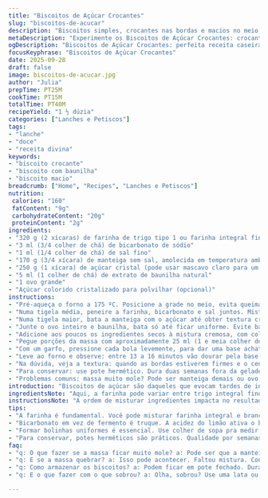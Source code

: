 ```yaml
---
title: "Biscoitos de Açúcar Crocantes"
slug: "biscoitos-de-acucar"
description: "Biscoitos simples, crocantes nas bordas e macios no meio, com um toque de baunilha e açúcar cristal por cima para aquela textura extra. A farinha é fundamental; uso uma mistura que inclui farinha integral para dar profundidade. Troque o fermento químico por bicarbonato e adicione um pouco de suco de limão pra uma leve acidez. A manteiga deve estar macia, não derretida, para o ponto certo da massa. Ótimos para acompanhar café, chá ou fazer aquele lanchinho da tarde. Mantém frescor embalado, mas congelar é vida e evita desperdício. Preparar com ou sem corante no açúcar. Ideal pra quem gosta daquele biscoito com gostinho de casa e infância."
metaDescription: "Experimente os Biscoitos de Açúcar Crocantes: crocantes por fora, macios por dentro, um toque de baunilha e açúcar cristal"
ogDescription: "Biscoitos de Açúcar Crocantes: perfeita receita caseira que traz lembranças de infância e um sabor incrível"
focusKeyphrase: "Biscoitos de Açúcar Crocantes"
date: 2025-09-28
draft: false
image: biscoitos-de-acucar.jpg
author: "Julia"
prepTime: PT25M
cookTime: PT15M
totalTime: PT40M
recipeYield: "1 ½ dúzia"
categories: ["Lanches e Petiscos"]
tags:
- "lanche"
- "doce"
- "receita divina"
keywords:
- "biscoito crocante"
- "biscoito com baunilha"
- "biscoito macio"
breadcrumb: ["Home", "Recipes", "Lanches e Petiscos"]
nutrition: 
 calories: "160"
 fatContent: "9g"
 carbohydrateContent: "20g"
 proteinContent: "2g"
ingredients:
- "320 g (2 xícaras) de farinha de trigo tipo 1 ou farinha integral fina"
- "3 ml (3/4 colher de chá) de bicarbonato de sódio"
- "1 ml (1/4 colher de chá) de sal fino"
- "170 g (3/4 xícara) de manteiga sem sal, amolecida em temperatura ambiente"
- "250 g (1 xícara) de açúcar cristal (pode usar mascavo claro para um toque caramelizado)"
- "5 ml (1 colher de chá) de extrato de baunilha natural"
- "1 ovo grande"
- "Açúcar colorido cristalizado para polvilhar (opcional)"
instructions:
- "Pré-aqueça o forno a 175 ºC. Posicione a grade no meio, evita queimar a base ou corar demais o topo. Prepare duas assadeiras com papel manteiga ou tapetes de silicone."
- "Numa tigela média, peneire a farinha, bicarbonato e sal juntos. Misturar assim para distribuir o bicarbonato uniformemente e não ter gosto residual ou bolinhas de fermento."
- "Numa tigela maior, bata a manteiga com o açúcar até obter textura cremosa, use batedeira ou fuet. Isso é importante para incorporar ar na massa e garantir o biscoito leve."
- "Junte o ovo inteiro e baunilha, bata só até ficar uniforme. Evite bater demais para não endurecer a massa."
- "Adicione aos poucos os ingredientes secos à mistura cremosa, com colher de pau ou espátula, até incorporar totalmente. Se bater demais, mexe no glúten e endurece biscoito."
- "Pegue porções da massa com aproximadamente 25 ml (1 e meia colher de sopa) e forme bolas. Coloque na assadeira, deixando espaço entre elas, porque espalham um pouco."
- "Com um garfo, pressione cada bola levemente, para dar uma base achatada e aquele desenho clássico na superfície. Polvilhe açúcar cristal colorido se quiser o toque festivo."
- "Leve ao forno e observe: entre 13 a 16 minutos vão dourar pela base e as bordas ficarão crocantes. O topo ainda ósso amareladinho, não deixe escurecer muito, evita sabor amargo."
- "Na dúvida, veja a textura: quando as bordas estiverem firmes e o centro ainda macio ao toque, está feito. Deixe esfriar 10 minutos na assadeira para firmarem antes de transferir para grade."
- "Para conservar: use pote hermético. Dura duas semanas fora da geladeira no clima seco. Pode congelar em saco bem fechado por até 3 meses, ótimo para fazer receita maior e guardar."
- "Problemas comuns: massa muito mole? Pode ser manteiga demais ou ovo muito grande – ajuste. Massa está quebradiça? Misture melhor e evite farinha demais na hora da modelagem."
introduction: "Biscoitos de açúcar são daqueles que evocam tardes de infância, casa da avó e aconchego elétrico de forno ligado. Com pouca coisa, é possível criar algo crocante, delicado e cheio de personalidade. Trocar fermento pela combinação bicarbonato e ácido natural (limão ou vinagre) muda sutilmente mas dá um toque artesanal. A manteiga precisa de atenção: muito mole vira massa pegajosa, muito gelada não mistura direito. Experimente polvilhar açúcar colorido para ficar bonito e com textura vibrante. Se tiver pressa, dá pra congelar, e descongelar vai devolver frescor como recém-saído do forno."
ingredientsNote: "Aqui, a farinha pode variar entre trigo integral fino, que traz um sabor mais rústico, ou farinha branca tradicional, que deixa o biscoito mais leve. O fermento químico mudou para bicarbonato – a acidez do limão reativa, garantindo leveza e sabor. Evite manteiga quente: melhor deixar amolecer em temperatura ambiente para que a manteiga e o açúcar 'cremem' direito, além de facilitar a moldagem. Substituir o açúcar branco por mascavo claro adiciona um leve tom caramelizado e profundidade. Ovo grande funciona, mas se estiver muito grande, ajuste a farinha um pouco para não ficar mole demais. Açúcar colorido é opcional, mas dá charme visual e crocância a mais."
instructionsNote: "A ordem de misturar ingredientes impacta no resultado da textura: primeiro misturo os secos pra garantir fermento equilibrado, depois bato manteiga, açúcar e baunilha para incorporar ar, essencial para biscoito leve. Evitar bater demais após colocar a farinha mantém a massa macia, senão dá biscoito duro. A preparação das bolas deve ser uniforme em tamanho para assar de forma homogênea. O tempo no forno é só indicativo: olho muito o dourado da base e o toque nas bordas para definir o ponto – biscoitos bem assados têm crocância na borda com interior macio. Esfrie na própria assadeira antes de tirar, facilita manter forma. Erros comuns: massa muito líquida pede ajuste lento da farinha, e excesso de farinha deixa biscoito seco."
tips:
- "A farinha é fundamental. Você pode misturar farinha integral e branca. Mas cuidado: muito glúten deixa a massa dura. Peneirar a farinha ajuda a deixar leve. Mas o que é leve mesmo? Quando você morde e escuta aquele croc. Manteiga em temperatura ambiente é sucesso. Manteiga muito mole faz a massa grudar."
- "Bicarbonato em vez de fermento é truque. A acidez do limão ativa o bicarbonato. Proporção é importante: um pouco de suco faz diferença na textura. Se não tiver limão, pode usar vinagre. Biscoitos devem ser leves. Por isso, não bata demais a massa. Olhe e sinta: leveza é tudo."
- "Formar bolinhas uniformes é essencial. Use colher de sopa pra medir. Espaço entre as bolinhas no tabuleiro garante que eles não grudem. Não esqueça de achatar com um garfo. Isso deixa a marca clássica, linda, e ajuda a assar por igual. Olhe as bordas: crocantes, mas o centro ainda macio."
- "Para conservar, potes herméticos são práticos. Qualidade por semanas. Congelar é uma ótima opção. Biscoitos bem embalados duram meses. Só cuidado: evite abrir o saco muitas vezes. Um biscoito se desfaz fácil se não for tratado com carinho. E os que sobrarem? Perfeitos pro café da manhã."
faq:
- "q: O que fazer se a massa ficar muito mole? a: Pode ser que a manteiga estava muito calor ou o ovo muito grande. Adicione um pouquinho de farinha. Misture bem até dar o ponto. Cuidado: não exagere na farinha, pode deixar duro."
- "q: E se a massa quebrar? a: Isso pode acontecer. Faltou mistura. Confira se acrescentou a farinha nem demais, nem de menos. Se estiver muito seca, um pouquinho de água pode ajudar. Mas vá com calma, só um fio."
- "q: Como armazenar os biscoitos? a: Podem ficar em pote fechado. Dura até duas semanas. Mas se quiser, pode congelar. Antes, embale bem. Assim, vai manter a maciez. E não esqueça: etiquetar facilita achar depois."
- "q: E o que fazer com o que sobrou? a: Olha, sobrou? Use uma lata ou pote. Mas evita abrir muito. Pode até dar pra fazer um mix com sorvete. Tem criatividade? Misture com chocolate ou frutas secas. Um chutney com sabor, vai fazer um sucesso."

---
```


